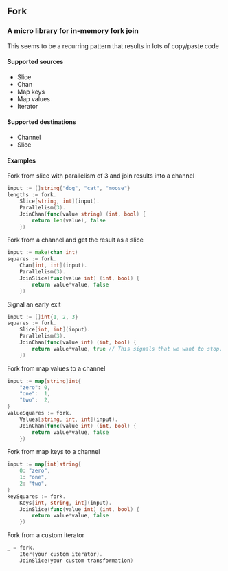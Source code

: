 ## Fork

### A micro library for in-memory fork join
This seems to be a recurring pattern that results in lots of copy/paste code

#### Supported sources
* Slice
* Chan
* Map keys
* Map values
* Iterator
#### Supported destinations
* Channel
* Slice

#### Examples

Fork from slice with parallelism of 3 and join results into a channel
```go
input := []string{"dog", "cat", "moose"}
lengths := fork.
	Slice[string, int](input).
	Parallelism(3).
	JoinChan(func(value string) (int, bool) {
        return len(value), false
    })
```

Fork from a channel and get the result as a slice
```go
input := make(chan int)
squares := fork.
	Chan[int, int](input).
	Parallelism(3).
	JoinSlice(func(value int) (int, bool) {
        return value*value, false
    })
```

Signal an early exit
```go
input := []int{1, 2, 3}
squares := fork.
	Slice[int, int](input).
	Parallelism(3).
	JoinChan(func(value int) (int, bool) {
        return value*value, true // This signals that we want to stop. Maybe be triggered by an error... who knows
    })
```

Fork from map values to a channel
```go
input := map[string]int{
    "zero": 0,
    "one":  1,
    "two":  2,
}
valueSquares := fork.
	Values[string, int, int](input).
	JoinChan(func(value int) (int, bool) {
		return value*value, false
    })
```
Fork from map keys to a channel
```go
input := map[int]string{
    0: "zero",
    1: "one",
    2: "two",
}
keySquares := fork.
	Keys[int, string, int](input).
	JoinSlice(func(value int) (int, bool) {
		return value*value, false
    })
```

Fork from a custom iterator
```go
_ = fork.
	Iter(your custom iterator).
	JoinSlice(your custom transformation)
```